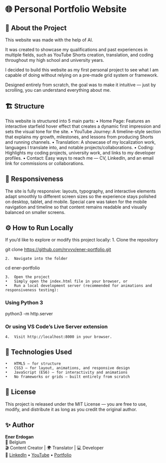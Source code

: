 
# 🌐 Personal Portfolio Website

## 🧠 About the Project

This website was made with the help of AI.

It was created to showcase my qualifications and past experiences in multiple fields, such as YouTube Shorts creation, translation, and coding throughout my high school and university years.

I decided to build this website as my first personal project to see what I am capable of doing without relying on a pre-made grid system or framework.

Designed entirely from scratch, the goal was to make it intuitive — just by scrolling, you can understand everything about me.

## 🏗️ Structure

This website is structured into 5 main parts:
	•	Home Page: Features an interactive starfield hover effect that creates a dynamic first impression and sets the visual tone for the site.
	•	YouTube Journey: A timeline-style section that explains my growth, milestones, and lessons from producing Shorts and running channels.
	•	Translation: A showcase of my localization work, languages I translate into, and notable projects/collaborations.
	•	Coding: Highlights my coding projects, university work, and links to my developer profiles.
	•	Contact: Easy ways to reach me — CV, LinkedIn, and an email link for commissions or collaborations.


## 📱 Responsiveness

The site is fully responsive: layouts, typography, and interactive elements adapt smoothly to different screen sizes so the experience stays polished on desktop, tablet, and mobile.
Special care was taken for the mobile navigation and timeline so that content remains readable and visually balanced on smaller screens.


## ⚙️ How to Run Locally

If you’d like to explore or modify this project locally:
	1.	Clone the repository

git clone https://github.com/nrvvv/ener-portfolio.git


	2.	Navigate into the folder

cd ener-portfolio


	3.	Open the project
	•	Simply open the index.html file in your browser, or
	•	Run a local development server (recommended for animations and responsiveness testing):

### Using Python 3
python3 -m http.server

### Or using VS Code’s Live Server extension


	4.	Visit http://localhost:8000 in your browser.

## 🧰 Technologies Used
	•	HTML5 – for structure
	•	CSS3 – for layout, animations, and responsive design
	•	JavaScript (ES6) – for interactivity and animations
	•	No frameworks or grids – built entirely from scratch

## 📜 License

This project is released under the MIT License — you are free to use, modify, and distribute it as long as you credit the original author.

## ✨ Author

**Ener Erdogan**  
📍 Belgium  
🎬 Content Creator | 🌍 Translator | 💻 Developer  
🔗 [LinkedIn](#) • [YouTube](#) • [Portfolio](#)